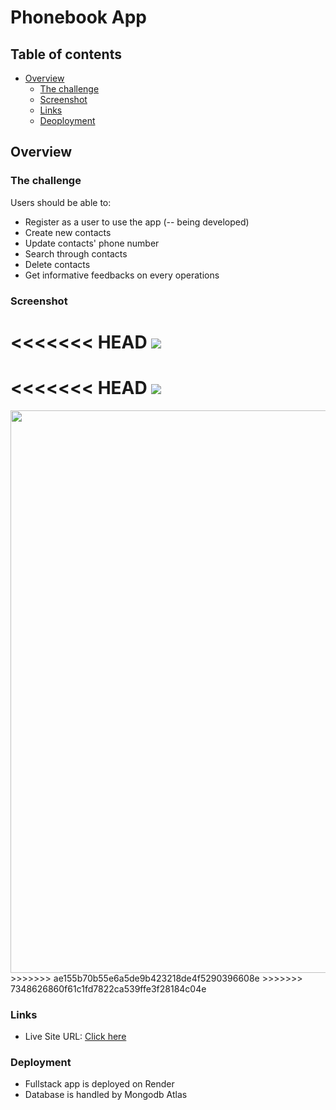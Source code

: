 # Phonebook App

## Table of contents

- [Overview](#overview)
  - [The challenge](#the-challenge)
  - [Screenshot](#screenshot)
  - [Links](#links)
  - [Deoployment](#deployment)


## Overview

### The challenge

Users should be able to:

- Register as a user to use the app (-- being developed)
- Create new contacts
- Update contacts' phone number
- Search through contacts
- Delete contacts
- Get informative feedbacks on every operations

### Screenshot

<<<<<<< HEAD
<img src="./screenshots/desktop.png">
=======
<<<<<<< HEAD
<img src="./screenshots/desktop.png">
=======
<img src="./screenshots/desktop.png" width="900px">
>>>>>>> ae155b70b55e6a5de9b423218de4f5290396608e
>>>>>>> 7348626860f61c1fd7822ca539ffe3f28184c04e

### Links

- Live Site URL: [Click here](https://phone-book-liart.vercel.app)

### Deployment

- Fullstack app is deployed on Render
- Database is handled by Mongodb Atlas
